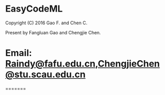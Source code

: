 # EasyCodeML

Copyright (C) 2016 Gao F. and Chen C.

Present by Fangluan Gao and Chengjie Chen.  

# Email: Raindy@fafu.edu.cn,ChengjieChen@stu.scau.edu.cn

=======
